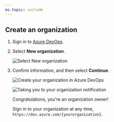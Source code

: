 ```yaml
---
ms.topic: include
---
```



## Create an organization

1. Sign in to [Azure DevOps](https://go.microsoft.com/fwlink/?LinkId=307137).

2. Select **New organization**.

   ![Select New organization](/azure/devops/media/select-new-organization.png)

3. Confirm information, and then select **Continue**.

   ![Create your organization in Azure DevOps](/azure/devops/media/name-your-organization.png)

   ![Taking you to your organization notification](/azure/devops/media/taking-you-to-your-azure-devops-organization.png)

   Congratulations, you're an organization owner!

   Sign in to your organization at any time, `https://dev.azure.com/{yourorganization}`.




